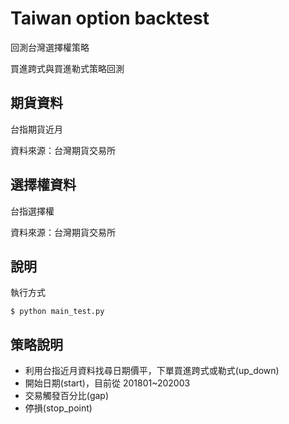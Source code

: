 # Taiwan option backtest
回測台灣選擇權策略

買進跨式與買進勒式策略回測

## 期貨資料
台指期貨近月

資料來源：台灣期貨交易所

## 選擇權資料
台指選擇權

資料來源：台灣期貨交易所

## 說明
執行方式

```
$ python main_test.py
```
## 策略說明
* 利用台指近月資料找尋日期價平，下單買進跨式或勒式(up_down)
* 開始日期(start)，目前從 201801~202003
* 交易觸發百分比(gap)
* 停損(stop_point)
